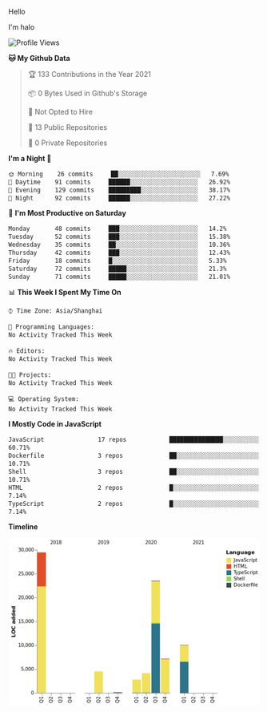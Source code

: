 Hello

I'm halo 
<!--START_SECTION:waka-->
![Profile Views](http://img.shields.io/badge/Profile%20Views-0-blue)

**🐱 My Github Data** 

> 🏆 133 Contributions in the Year 2021
 > 
> 📦 0 Bytes Used in Github's Storage 
 > 
> 🚫 Not Opted to Hire
 > 
> 📜 13 Public Repositories 
 > 
> 🔑 0 Private Repositories  
 > 
**I'm a Night 🦉** 

```text
🌞 Morning    26 commits     ██░░░░░░░░░░░░░░░░░░░░░░░   7.69% 
🌆 Daytime    91 commits     ██████░░░░░░░░░░░░░░░░░░░   26.92% 
🌃 Evening    129 commits    █████████░░░░░░░░░░░░░░░░   38.17% 
🌙 Night      92 commits     ██████░░░░░░░░░░░░░░░░░░░   27.22%

```
📅 **I'm Most Productive on Saturday** 

```text
Monday       48 commits     ███░░░░░░░░░░░░░░░░░░░░░░   14.2% 
Tuesday      52 commits     ███░░░░░░░░░░░░░░░░░░░░░░   15.38% 
Wednesday    35 commits     ██░░░░░░░░░░░░░░░░░░░░░░░   10.36% 
Thursday     42 commits     ███░░░░░░░░░░░░░░░░░░░░░░   12.43% 
Friday       18 commits     █░░░░░░░░░░░░░░░░░░░░░░░░   5.33% 
Saturday     72 commits     █████░░░░░░░░░░░░░░░░░░░░   21.3% 
Sunday       71 commits     █████░░░░░░░░░░░░░░░░░░░░   21.01%

```


📊 **This Week I Spent My Time On** 

```text
⌚︎ Time Zone: Asia/Shanghai

💬 Programming Languages: 
No Activity Tracked This Week

🔥 Editors: 
No Activity Tracked This Week

🐱‍💻 Projects: 
No Activity Tracked This Week

💻 Operating System: 
No Activity Tracked This Week

```

**I Mostly Code in JavaScript** 

```text
JavaScript               17 repos            ███████████████░░░░░░░░░░   60.71% 
Dockerfile               3 repos             ██░░░░░░░░░░░░░░░░░░░░░░░   10.71% 
Shell                    3 repos             ██░░░░░░░░░░░░░░░░░░░░░░░   10.71% 
HTML                     2 repos             █░░░░░░░░░░░░░░░░░░░░░░░░   7.14% 
TypeScript               2 repos             █░░░░░░░░░░░░░░░░░░░░░░░░   7.14%

```


**Timeline**

![Chart not found](https://raw.githubusercontent.com/haloislet/haloislet/master/charts/bar_graph.png) 


<!--END_SECTION:waka-->


<!--[![haloislet's github stats](https://github-readme-stats.vercel.app/api?username=haloislet)](https://github.com/haloislet)-->
